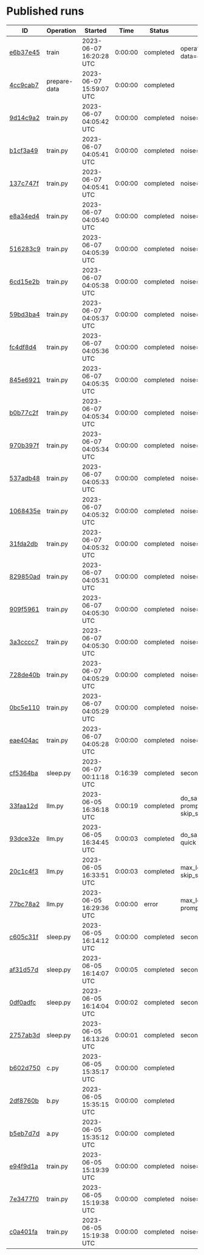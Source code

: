 # Published runs

| ID | Operation | Started | Time | Status | Label |
| -- | --------- | ------- | ---- | ------ | ----- |
| [e6b37e45](e6b37e45011048b5a9f2694044a4a1b3/README.md) | train | 2023-06-07 16:20:28 UTC | 0:00:00 | completed | operation:prepare-data=4cc9cab7b41048f58cde8031d79a59c6 |
| [4cc9cab7](4cc9cab7b41048f58cde8031d79a59c6/README.md) | prepare-data | 2023-06-07 15:59:07 UTC | 0:00:00 | completed | &nbsp; |
| [9d14c9a2](9d14c9a2dcb34543aa9cc953309bbbd4/README.md) | train.py | 2023-06-07 04:05:42 UTC | 0:00:00 | completed | noise=0.1 x=-1.65814 |
| [b1cf3a49](b1cf3a49c327427ca079f6f3af8b3182/README.md) | train.py | 2023-06-07 04:05:41 UTC | 0:00:00 | completed | noise=0.1 x=-2.0 |
| [137c747f](137c747fa4ad4ddb8dfea8fc3d36d0cf/README.md) | train.py | 2023-06-07 04:05:41 UTC | 0:00:00 | completed | noise=0.1 x=-2.0 |
| [e8a34ed4](e8a34ed4ffa743e6a99753aa6acd1dc7/README.md) | train.py | 2023-06-07 04:05:40 UTC | 0:00:00 | completed | noise=0.1 x=-2.0 |
| [516283c9](516283c955b0422592312ccc4b0350a8/README.md) | train.py | 2023-06-07 04:05:39 UTC | 0:00:00 | completed | noise=0.1 x=-1.67009 |
| [6cd15e2b](6cd15e2bb1b745ab89b8548de951d0ba/README.md) | train.py | 2023-06-07 04:05:38 UTC | 0:00:00 | completed | noise=0.1 x=1.70357 |
| [59bd3ba4](59bd3ba4bc834f77b720830348d5f5ad/README.md) | train.py | 2023-06-07 04:05:37 UTC | 0:00:00 | completed | noise=0.1 x=-1.41744 |
| [fc4df8d4](fc4df8d4f240494a9be0134b23b5c284/README.md) | train.py | 2023-06-07 04:05:36 UTC | 0:00:00 | completed | noise=0.1 x=-1.49965 |
| [845e6921](845e6921a3fd4c0f8614a07481d04043/README.md) | train.py | 2023-06-07 04:05:35 UTC | 0:00:00 | completed | noise=0.1 x=2.0 |
| [b0b77c2f](b0b77c2fad4549c9ba964cc59e054777/README.md) | train.py | 2023-06-07 04:05:34 UTC | 0:00:00 | completed | noise=0.1 x=-2.0 |
| [970b397f](970b397f2a5b485caf6a05f694689e2d/README.md) | train.py | 2023-06-07 04:05:34 UTC | 0:00:00 | completed | noise=0.1 x=1.40671 |
| [537adb48](537adb482ba2468f936c4117842dacfe/README.md) | train.py | 2023-06-07 04:05:33 UTC | 0:00:00 | completed | noise=0.1 x=2.0 |
| [1068435e](1068435ea7b344f6b5decba2ecd67c29/README.md) | train.py | 2023-06-07 04:05:32 UTC | 0:00:00 | completed | noise=0.1 x=2.0 |
| [31fda2db](31fda2db7d8b4af1b9803a2b785331e6/README.md) | train.py | 2023-06-07 04:05:32 UTC | 0:00:00 | completed | noise=0.1 x=-1.56285 |
| [829850ad](829850ad064645f5879789dfdbaf5006/README.md) | train.py | 2023-06-07 04:05:31 UTC | 0:00:00 | completed | noise=0.1 x=-0.79410 |
| [909f5961](909f596108fa4813bd1c921c5e5fa6f8/README.md) | train.py | 2023-06-07 04:05:30 UTC | 0:00:00 | completed | noise=0.1 x=1.66616 |
| [3a3cccc7](3a3cccc7033545c2989d2f6fc5c34b63/README.md) | train.py | 2023-06-07 04:05:30 UTC | 0:00:00 | completed | noise=0.1 x=-2.0 |
| [728de40b](728de40bff2f4d4783931dc1233b5313/README.md) | train.py | 2023-06-07 04:05:29 UTC | 0:00:00 | completed | noise=0.1 x=1.90723 |
| [0bc5e110](0bc5e11097234800b93a11e480fd088a/README.md) | train.py | 2023-06-07 04:05:29 UTC | 0:00:00 | completed | noise=0.1 x=-1.25850 |
| [eae404ac](eae404acd05744ecada84a5605e03122/README.md) | train.py | 2023-06-07 04:05:28 UTC | 0:00:00 | completed | noise=0.1 x=0.33668 |
| [cf5364ba](cf5364ba10934ef6bffec01761bf7907/README.md) | sleep.py | 2023-06-07 00:11:18 UTC | 0:16:39 | completed | seconds=999 |
| [33faa12d](33faa12df5504161a79b57a25b15b0a6/README.md) | llm.py | 2023-06-05 16:36:18 UTC | 0:00:19 | completed | do_sample=yes max_length=1024 prompt='The quick brown fox' skip_special_tokens=yes |
| [93dce32e](93dce32e00ad48e388efe4f3e7e3dbeb/README.md) | llm.py | 2023-06-05 16:34:45 UTC | 0:00:03 | completed | do_sample=yes max_length=50 prompt='The quick brown fox' skip_special_tokens=yes |
| [20c1c4f3](20c1c4f3c9f84b1a81a92fed8b2fca53/README.md) | llm.py | 2023-06-05 16:33:51 UTC | 0:00:03 | completed | max_length=50 prompt='The quick brown fox' skip_special_tokens=yes |
| [77bc78a2](77bc78a2e5d94caeba9f2b5a81ad8fba/README.md) | llm.py | 2023-06-05 16:29:36 UTC | 0:00:00 | error | max_length=50 prompt='This is the default prompt' skip_special_tokens=yes |
| [c605c31f](c605c31f84304891b4383e6a99dcfbfc/README.md) | sleep.py | 2023-06-05 16:14:12 UTC | 0:00:00 | completed | seconds=0 |
| [af31d57d](af31d57d86574aef9e6d9a55b67ceccb/README.md) | sleep.py | 2023-06-05 16:14:07 UTC | 0:00:05 | completed | seconds=5 |
| [0df0adfc](0df0adfc30884a66978cede953726f41/README.md) | sleep.py | 2023-06-05 16:14:04 UTC | 0:00:02 | completed | seconds=2 |
| [2757ab3d](2757ab3d40224a9782b457d15ed4b142/README.md) | sleep.py | 2023-06-05 16:13:26 UTC | 0:00:01 | completed | seconds=1 |
| [b602d750](b602d750f5314853aa37714f4b3b7966/README.md) | c.py | 2023-06-05 15:35:17 UTC | 0:00:00 | completed | &nbsp; |
| [2df8760b](2df8760ba2be4811b99f4ccb986fead7/README.md) | b.py | 2023-06-05 15:35:15 UTC | 0:00:00 | completed | &nbsp; |
| [b5eb7d7d](b5eb7d7da56e4f30bdba04c30580e1dd/README.md) | a.py | 2023-06-05 15:35:12 UTC | 0:00:00 | completed | &nbsp; |
| [e94f9d1a](e94f9d1ae8ca4c37b3e42f4c08c39b8e/README.md) | train.py | 2023-06-05 15:19:39 UTC | 0:00:00 | completed | noise=0.4 x=3 |
| [7e3477f0](7e3477f0a5d14525b02ebbcf8967e63e/README.md) | train.py | 2023-06-05 15:19:38 UTC | 0:00:00 | completed | noise=0.4 x=1 |
| [c0a401fa](c0a401faed044b06851ae58c2ddefa68/README.md) | train.py | 2023-06-05 15:19:38 UTC | 0:00:00 | completed | noise=0.4 x=2 |


